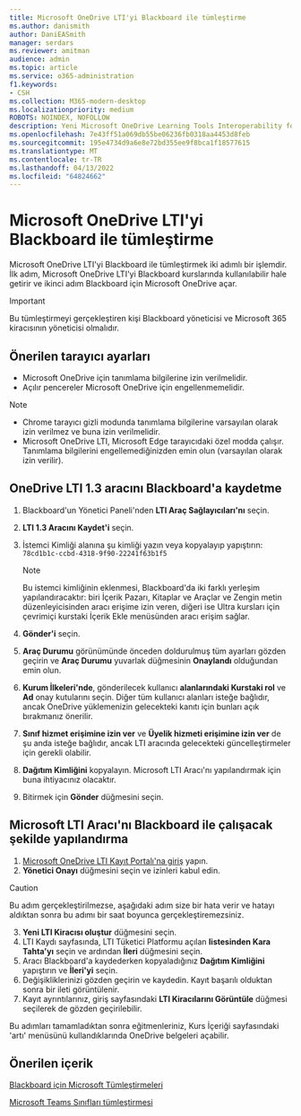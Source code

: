 ```yaml
---
title: Microsoft OneDrive LTI'yi Blackboard ile tümleştirme
ms.author: danismith
author: DaniEASmith
manager: serdars
ms.reviewer: amitman
audience: admin
ms.topic: article
ms.service: o365-administration
f1.keywords:
- CSH
ms.collection: M365-modern-desktop
ms.localizationpriority: medium
ROBOTS: NOINDEX, NOFOLLOW
description: Yeni Microsoft OneDrive Learning Tools Interoperability for Blackboard ile ödevler oluşturun ve notlayın, kurs içeriğini derleyin ve dosyalar üzerinde gerçek zamanlı olarak işbirliği yapın.
ms.openlocfilehash: 7e43ff51a069db55be06236fb0318aa4453d8feb
ms.sourcegitcommit: 195e4734d9a6e8e72bd355ee9f8bca1f18577615
ms.translationtype: MT
ms.contentlocale: tr-TR
ms.lasthandoff: 04/13/2022
ms.locfileid: "64824662"
---
```

# <a name="integrate-microsoft-onedrive-lti-with-blackboard"></a>Microsoft OneDrive LTI'yi Blackboard ile tümleştirme

Microsoft OneDrive LTI'yi Blackboard ile tümleştirmek iki adımlı bir işlemdir. İlk adım, Microsoft OneDrive LTI'yi Blackboard kurslarında kullanılabilir hale getirir ve ikinci adım Blackboard için Microsoft OneDrive açar.

> [!IMPORTANT]
> Bu tümleştirmeyi gerçekleştiren kişi Blackboard yöneticisi ve Microsoft 365 kiracısının yöneticisi olmalıdır.

## <a name="recommended-browser-settings"></a>Önerilen tarayıcı ayarları

- Microsoft OneDrive için tanımlama bilgilerine izin verilmelidir.
- Açılır pencereler Microsoft OneDrive için engellenmemelidir.

> [!NOTE]
>
> - Chrome tarayıcı gizli modunda tanımlama bilgilerine varsayılan olarak izin verilmez ve buna izin verilmelidir.
> - Microsoft OneDrive LTI, Microsoft Edge tarayıcıdaki özel modda çalışır. Tanımlama bilgilerini engellemediğinizden emin olun (varsayılan olarak izin verilir).

## <a name="register-the-onedrive-lti-13-tool-in-blackboard"></a>OneDrive LTI 1.3 aracını Blackboard'a kaydetme

1. Blackboard'un Yönetici Paneli'nden **LTI Araç Sağlayıcıları'nı** seçin.
2. **LTI 1.3 Aracını Kaydet'i** seçin.
3. İstemci Kimliği alanına şu kimliği yazın veya kopyalayıp yapıştırın: ``78cd1b1c-ccbd-4318-9f90-22241f63b1f5``

   > [!NOTE]
   > Bu istemci kimliğinin eklenmesi, Blackboard'da iki farklı yerleşim yapılandıracaktır: biri İçerik Pazarı, Kitaplar ve Araçlar ve Zengin metin düzenleyicisinden aracı erişime izin veren, diğeri ise Ultra kursları için çevrimiçi kurstaki İçerik Ekle menüsünden aracı erişim sağlar.

4. **Gönder'i** seçin.
5. **Araç Durumu** görünümünde önceden doldurulmuş tüm ayarları gözden geçirin ve **Araç Durumu** yuvarlak düğmesinin **Onaylandı** olduğundan emin olun.
6. **Kurum İlkeleri'nde**, gönderilecek kullanıcı **alanlarındaki Kurstaki rol** ve **Ad** onay kutularını seçin. Diğer tüm kullanıcı alanları isteğe bağlıdır, ancak OneDrive yüklemenizin gelecekteki kanıtı için bunları açık bırakmanız önerilir.
7. **Sınıf hizmet erişimine izin ver** ve **Üyelik hizmeti erişimine izin ver** de şu anda isteğe bağlıdır, ancak LTI aracında gelecekteki güncelleştirmeler için gerekli olabilir.
8. **Dağıtım Kimliğini** kopyalayın. Microsoft LTI Aracı'nı yapılandırmak için buna ihtiyacınız olacaktır.
9. Bitirmek için **Gönder** düğmesini seçin.

## <a name="configure-the-microsoft-lti-tool-to-work-with-blackboard"></a>Microsoft LTI Aracı'nı Blackboard ile çalışacak şekilde yapılandırma

1. [Microsoft OneDrive LTI Kayıt Portalı'na giriş](https://onedrivelti.microsoft.com/admin) yapın.
2. **Yönetici Onayı** düğmesini seçin ve izinleri kabul edin.

> [!CAUTION]
> Bu adım gerçekleştirilmezse, aşağıdaki adım size bir hata verir ve hatayı aldıktan sonra bu adımı bir saat boyunca gerçekleştiremezsiniz.

3. **Yeni LTI Kiracısı oluştur** düğmesini seçin.
4. LTI Kaydı sayfasında, LTI Tüketici Platformu açılan **listesinden Kara Tahta'yı** seçin ve ardından **İleri** düğmesini seçin.
5. Aracı Blackboard'a kaydederken kopyaladığınız **Dağıtım Kimliğini** yapıştırın ve **İleri'yi** seçin.
6. Değişikliklerinizi gözden geçirin ve kaydedin. Kayıt başarılı olduktan sonra bir ileti görüntülenir.
7. Kayıt ayrıntılarınız, giriş sayfasındaki **LTI Kiracılarını Görüntüle** düğmesi seçilerek de gözden geçirilebilir.

Bu adımları tamamladıktan sonra eğitmenleriniz, Kurs İçeriği sayfasındaki 'artı' menüsünü kullandıklarında OneDrive belgeleri açabilir.

## <a name="recommended-content"></a>Önerilen içerik

[Blackboard için Microsoft Tümleştirmeleri](https://help.blackboard.com/Learn/Administrator/SaaS/Integrations/Microsoft)

[Microsoft Teams Sınıfları tümleştirmesi](https://help.blackboard.com/Learn/Administrator/SaaS/Integrations/Microsoft_Classes)
